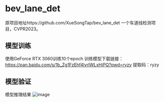 # bev_lane_det
原项目地址https://github.com/XueSongTap/bev_lane_det
一个车道线检测项目，CVPR2023。
## 模型训练
使用GeForce RTX 3060训练10个epoch
训练模型下载链接：https://pan.baidu.com/s/1b_Zg1FzEhf4lvrIWLxHiPQ?pwd=ryzy 
提取码：ryzy
## 模型验证
模型推理结果
![image](https://github.com/zyf-bit/bev_lane_det/assets/94728547/88612cc5-07c7-41ae-bc3b-e519f66a7bb1)
